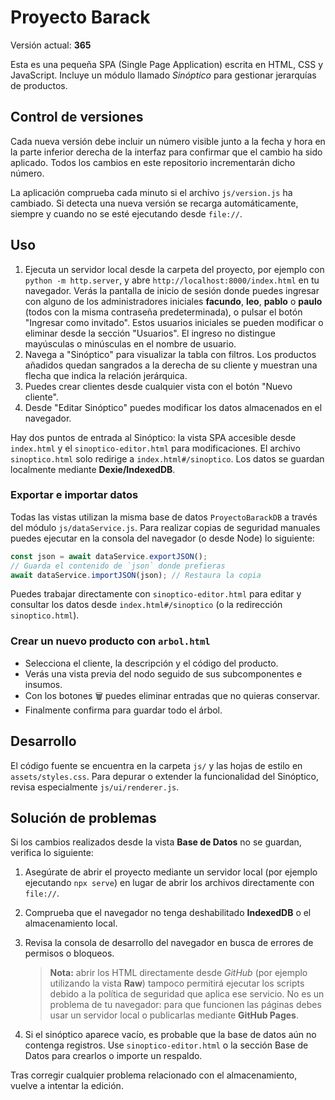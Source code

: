 # Proyecto Barack

Versión actual: **365**

Esta es una pequeña SPA (Single Page Application) escrita en HTML, CSS y JavaScript.
Incluye un módulo llamado *Sinóptico* para gestionar jerarquías de productos.

## Control de versiones

Cada nueva versión debe incluir un número visible junto a la fecha y hora en la parte inferior derecha de la interfaz para confirmar que el cambio ha sido aplicado.
Todos los cambios en este repositorio incrementarán dicho número.

La aplicación comprueba cada minuto si el archivo `js/version.js` ha
cambiado. Si detecta una nueva versión se recarga automáticamente,
siempre y cuando no se esté ejecutando desde `file://`.

## Uso

1. Ejecuta un servidor local desde la carpeta del proyecto, por ejemplo
  con `python -m http.server`, y abre `http://localhost:8000/index.html` en
  tu navegador. Verás la pantalla de inicio de sesión donde puedes ingresar
  con alguno de los administradores iniciales **facundo**, **leo**, **pablo** o
  **paulo** (todos con la misma contraseña predeterminada), o pulsar el botón
  "Ingresar como invitado". Estos usuarios iniciales se pueden modificar o
  eliminar desde la
  sección "Usuarios".
  El ingreso no distingue mayúsculas o minúsculas en el nombre de usuario.
2. Navega a "Sinóptico" para visualizar la tabla con filtros.
   Los productos añadidos quedan sangrados a la derecha de su cliente y
   muestran una flecha que indica la relación jerárquica.
3. Puedes crear clientes desde cualquier vista con el botón "Nuevo cliente".
4. Desde "Editar Sinóptico" puedes modificar los datos almacenados en el
   navegador.

Hay dos puntos de entrada al Sinóptico: la vista SPA accesible desde `index.html` y el `sinoptico-editor.html` para modificaciones. El archivo `sinoptico.html` solo redirige a `index.html#/sinoptico`.
Los datos se guardan localmente mediante **Dexie/IndexedDB**.

### Exportar e importar datos

Todas las vistas utilizan la misma base de datos `ProyectoBarackDB` a través del
módulo `js/dataService.js`. Para realizar copias de seguridad manuales puedes
ejecutar en la consola del navegador (o desde Node) lo siguiente:

```js
const json = await dataService.exportJSON();
// Guarda el contenido de `json` donde prefieras
await dataService.importJSON(json); // Restaura la copia
```


Puedes trabajar directamente con `sinoptico-editor.html` para editar y consultar los datos desde `index.html#/sinoptico` (o la redirección `sinoptico.html`).

### Crear un nuevo producto con `arbol.html`

- Selecciona el cliente, la descripción y el código del producto.
- Verás una vista previa del nodo seguido de sus subcomponentes e insumos.
- Con los botones 🗑 puedes eliminar entradas que no quieras conservar.
- Finalmente confirma para guardar todo el árbol.

## Desarrollo

El código fuente se encuentra en la carpeta `js/` y las hojas de estilo en
`assets/styles.css`. Para depurar o extender la funcionalidad del Sinóptico,
revisa especialmente `js/ui/renderer.js`.

## Solución de problemas

Si los cambios realizados desde la vista **Base de Datos** no se guardan,
verifica lo siguiente:

1. Asegúrate de abrir el proyecto mediante un servidor local (por ejemplo
   ejecutando `npx serve`) en lugar de abrir los archivos directamente con
   `file://`.
2. Comprueba que el navegador no tenga deshabilitado **IndexedDB** o el
   almacenamiento local.
3. Revisa la consola de desarrollo del navegador en busca de errores de
   permisos o bloqueos.

   > **Nota:** abrir los HTML directamente desde _GitHub_ (por ejemplo
   utilizando la vista **Raw**) tampoco permitirá ejecutar los scripts debido a
   la política de seguridad que aplica ese servicio. No es un problema de tu
   navegador: para que funcionen las páginas debes usar un servidor local o
   publicarlas mediante **GitHub Pages**.

4. Si el sinóptico aparece vacío, es probable que la base de datos aún no
   contenga registros. Use `sinoptico-editor.html` o la sección Base de Datos
   para crearlos o importe un respaldo.

Tras corregir cualquier problema relacionado con el almacenamiento, vuelve a
intentar la edición.
